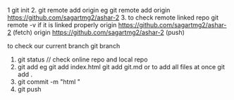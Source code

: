 <!-- one time setup  -->

1 git init
2. git remote add origin <git-repo-url>
    eg git remote add origin https://github.com/sagartmg2/ashar-2
3. to check remote linked repo
   git remote -v
   if it is linked properly 
   origin  https://github.com/sagartmg2/ashar-2 (fetch)
   origin  https://github.com/sagartmg2/ashar-2 (push) 

to check our current branch
git branch


1. git status  // check online repo and local repo
2. git add <file>
    eg 
    git add index.html
    git add git.md
    or to add all files at once
    git add . 
3. git commit -m "html "
4. git push 

